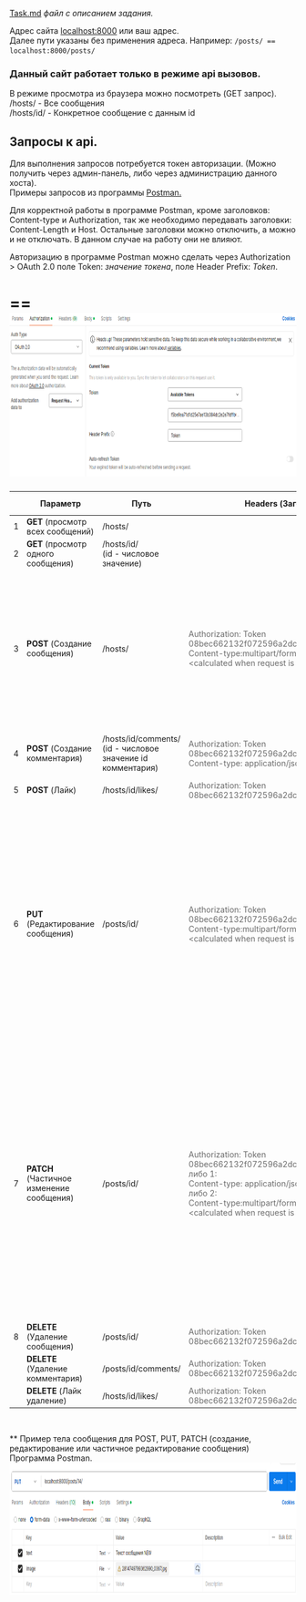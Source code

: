 [Task.md](./_resources/Task.md) *файл с описанием задания.*

  
Адрес сайта [localhost:8000](localhost:8000) или ваш адрес.  
Далее пути указаны без применения адреса. Например: `/posts/ == localhost:8000/posts/`

### Данный сайт работает только в режиме api вызовов.

В режиме просмотра из браузера можно посмотреть (GET запрос).  
/hosts/ - Все сообщения  
/hosts/id/ - Конкретное сообщение с данным id

## Запросы к api.

Для выполнения запросов потребуется токен авторизации. (Можно получить через админ-панель, либо через администрацию данного хоста).  
Примеры запросов из программы [Postman.](https://www.postman.com/ "Сайт программы Postman")

Для корректной работы в программе Postman, кроме заголовков: Content-type и Authorization, так же необходимо передавать заголовки: Content-Length и Host. Остальные заголовки можно отключить, а можно и не отключать. В данном случае на работу они не влияют.

Авторизацию в программе Postman можно сделать через Authorization > OAuth 2.0 поле Token: *значение токена*, поле Header Prefix: *Token*. 

==<img src="./_resources/auth.png" width="821" height="287">  
==

|     | Параметр | Путь | Headers (Заголовки) | Body (Тело сообшения) |
| --- | --- | --- | --- | --- |
| 1   | **GET** (просмотр всех сообщений) | /hosts/ |     |     |
| 2   | **GET** (просмотр одного сообщения) | /hosts/id/  <br>(id - числовое значение) |     |     |
| 3   | **POST** (Создание сообщения) | /hosts/ | <span style="color: #6b6b6b;">Authorization:</span> <span style="color: #6b6b6b;"><span style="color: #6b6b6b;">Token 08bec662132f072596a2dc0a43e2e3c7fa8de467  <br>Content-type:<span style="color: #6b6b6b;">multipart/form-data; boundary=&lt;calculated when request is sent&gt;</span></span></span> | form-data  <br>**key** text : **value** Текст сообщения  <br>**key** image : **value** Полный путь до файла изображения  <br>*\* url ссылки не работают, только локальный файл  <br>\*\* пример после таблицы* |
| 4   | **POST** (Создание комментария) | /hosts/id/comments/  <br>(id - числовое значение id комментария) | <span style="color: #6b6b6b;">Authorization:</span> <span style="color: #6b6b6b;"><span style="color: #6b6b6b;">Token 08bec662132f072596a2dc0a43e2e3c7fa8de467  <br>Content-type: application/json</span></span> | {  <br>    "text": "Текст комментария"  <br>} |
| 5   | **POST** (Лайк) | /hosts/id/likes/ | <span style="color: #6b6b6b;">Authorization:</span> <span style="color: #6b6b6b;"><span style="color: #6b6b6b;">Token 08bec662132f072596a2dc0a43e2e3c7fa8de467</span></span> |     |
| 6   | **PUT** (Редактирование сообщения) | /posts/id/ | <span style="color: #6b6b6b;"><span style="color: #6b6b6b;">Authorization:</span> <span style="color: #6b6b6b;"><span style="color: #6b6b6b;">Token 08bec662132f072596a2dc0a43e2e3c7fa8de467  <br>Content-type:<span style="color: #6b6b6b;">multipart/form-data; boundary=&lt;calculated when request is sent&gt;</span></span></span></span> | form-data  <br>**key** text : **value** Текст сообщения  <br>**key** image : **value** Полный путь до файла изображения  <br>*\* url ссылки не работают, только локальный файл  <br>\*\* пример после таблицы*   <br>*\*\*\* как в пункте 3 создание сообщения, только обращаемся к конкретному сообщению* |
| 7   | **PATCH** (Частичное изменение сообщения) | /posts/id/ | <span style="color: #6b6b6b;"><span style="color: #6b6b6b;">Authorization:</span> <span style="color: #6b6b6b;"><span style="color: #6b6b6b;">Token 08bec662132f072596a2dc0a43e2e3c7fa8de467  <br>либо 1:  <br>Content-type: application/json  <br>либо 2:  <br></span></span></span><span style="color: #6b6b6b;"><span style="color: #6b6b6b;"><span style="color: #6b6b6b;">Content-type:<span style="color: #6b6b6b;">multipart/form-data; boundary=&lt;calculated when request is sent&gt;</span></span></span></span> | {  <br>    "text": "Текст измененного сообщения"  <br>}  <br>Изменение текста сообщения  <br>\___\___\___\___\___\___\___\___\___\___\___\___\__  <br>form-data  <br>**key** image : **value** Полный путь до файла изображения  <br>Изменение изображения в сообщении  <br>*\* url ссылки не работают, только локальный файл  <br>\*\* пример после таблицы  <br>\*\*\* как в пункте 3 и 6  <br>* |
| 8   | **DELETE** (Удаление сообщения) | /posts/id/ | <span style="color: #6b6b6b;"><span style="color: #6b6b6b;">Authorization:</span> <span style="color: #6b6b6b;"><span style="color: #6b6b6b;">Token 08bec662132f072596a2dc0a43e2e3c7fa8de467</span></span></span> |     |
|     | **DELETE** (Удаление комментария) | /posts/id/comments/ | <span style="color: #6b6b6b;"><span style="color: #6b6b6b;">Authorization:</span> <span style="color: #6b6b6b;"><span style="color: #6b6b6b;">Token 08bec662132f072596a2dc0a43e2e3c7fa8de467</span></span></span> |     |
|     | **DELETE** (Лайк удаление) | /hosts/id/likes/ | <span style="color: #6b6b6b;">Authorization:</span> <span style="color: #6b6b6b;"><span style="color: #6b6b6b;">Token 08bec662132f072596a2dc0a43e2e3c7fa8de467</span></span> |     |

&nbsp;

\*\* Пример тела сообщения для POST, PUT, PATCH (создание, редактирование или частичное редактирование сообщения) Программа Postman.  
<img src="./_resources/body.png" width="904" height="232">
